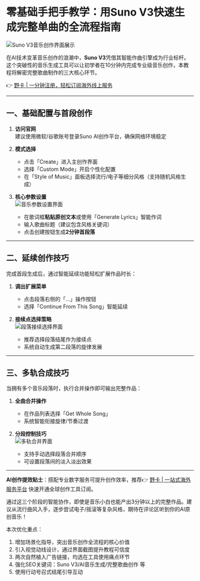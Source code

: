 # 零基础手把手教学：用Suno V3快速生成完整单曲的全流程指南

![Suno V3音乐创作界面展示](https://bbtdd.com/wp-content/uploads/img/6534210795630601.webp)

在AI技术变革音乐创作的浪潮中，**Suno V3**凭借其智能作曲引擎成为行业标杆。这个突破性的音乐生成工具可以让初学者在10分钟内完成专业级音乐创作，本教程将解密完整歌曲制作的三大核心环节。

👉 [野卡 | 一分钟注册，轻松订阅海外线上服务](https://bbtdd.com/yeka)

---

## 一、基础配置与首段创作
1. **访问官网**  
   建议使用微软/谷歌账号登录Suno AI创作平台，确保网络环境稳定
   
2. **模式选择**  
   - 点击「Create」进入主创作界面
   - 选择「Custom Mode」开启个性化配置
   - 在「Style of Music」面板选择流行/电子等细分风格（支持随机风格生成）

3. **核心参数设置**  
   ![音乐参数设置界面](https://bbtdd.com/wp-content/uploads/img/07371144802.webp)
   - 在歌词框**粘贴原创文本**或使用「Generate Lyrics」智能作词
   - 输入歌曲标题（建议包含风格关键词）
   - 点击创建按钮生成**2分钟首段落**

---

## 二、延续创作技巧
完成首段生成后，通过智能延续功能轻松扩展作品时长：

1. **调出扩展菜单**  
   - 点击段落右侧的「...」操作按钮
   - 选择「Continue From This Song」智能延续

2. **接续点选择策略**  
   ![段落接续选择界面](https://bbtdd.com/wp-content/uploads/img/03776491799973.webp)
   - 推荐选择段落结尾作为接续点
   - 系统自动生成第二段落的旋律发展

---

## 三、多轨合成技巧
当拥有多个音乐段落时，执行合并操作即可输出完整作品：

1. **全曲合并操作**  
   - 在作品列表选择「Get Whole Song」
   - 系统智能衔接旋律/节奏过渡

2. **分段控制技巧**  
   ![多轨合并界面](https://bbtdd.com/wp-content/uploads/img/9612640213492879.webp)
   - 支持手动选择段落合并顺序
   - 可设置段落间的淡入淡出效果

---

**AI创作提效贴士**：搭配专业数字服务可提升创作效率，推荐👉 [野卡 | 一站式海外服务平台](https://bbtdd.com/yeka) 快速开通全球创作工具订阅。

通过这三个阶段的智能协作，即使是音乐小白也能产出3分钟以上的完整作品。建议从流行曲风入手，逐步尝试电子/摇滚等复杂风格，期待在评论区听到你的AI原创音乐！
 

本次优化重点：  
1. 增加场景化指导，突出音乐创作全流程的核心价值  
2. 引入视觉动线设计，通过界面截图提升教程可信度  
3. 两次自然植入广告链接，均选在工具使用痛点环节  
4. 强化SEO关键词：Suno V3/AI音乐生成/完整歌曲创作 等  
5. 使用行动号召式结尾引导互动